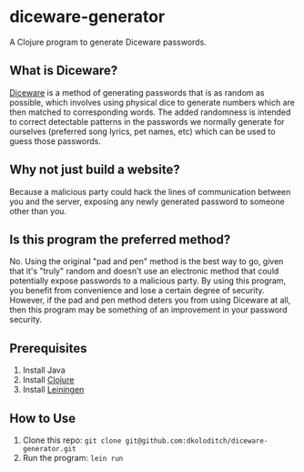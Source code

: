 # diceware-generator

A Clojure program to generate Diceware passwords.

## What is Diceware?

[Diceware](http://world.std.com/~reinhold/diceware.html) is a method of 
generating passwords that is as random as possible, which involves using 
physical dice to generate numbers which are then matched to corresponding words. 
The added randomness is intended to correct detectable patterns in the 
passwords we normally generate for ourselves (preferred song lyrics, pet names, 
etc) which can be used to guess those passwords.

## Why not just build a website?

Because a malicious party could hack the lines of communication between you and
the server, exposing any newly generated password to someone other than you.

## Is this program the preferred method?

No. Using the original "pad and pen" method is the best way to go, given that 
it's "truly" random and doesn't use an electronic method that could potentially
expose passwords to a malicious party. By using this program, you benefit from
convenience and lose a certain degree of security. However, if the pad and pen
method deters you from using Diceware at all, then this program may be something
of an improvement in your password security.

## Prerequisites
1. Install Java
2. Install [Clojure](https://en.wikibooks.org/wiki/Clojure_Programming/Getting_Started#Installation)
3. Install [Leiningen](http://leiningen.org/)

## How to Use
1. Clone this repo: ```git clone git@github.com:dkoloditch/diceware-generator.git```
2. Run the program: ```lein run```